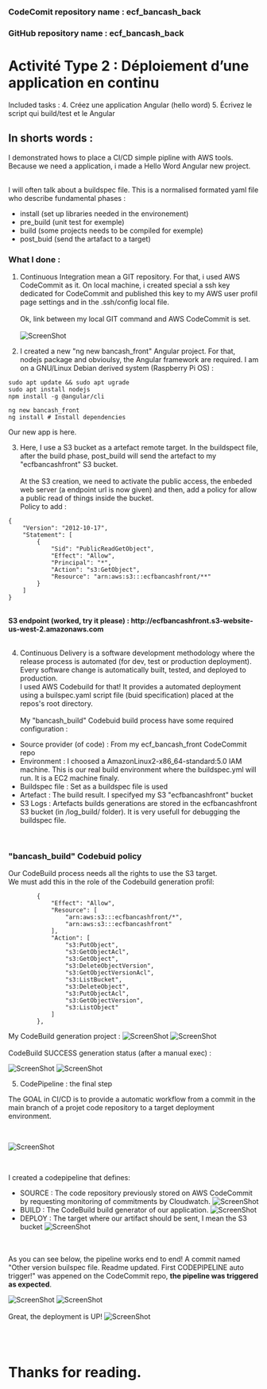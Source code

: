 ### CodeComit repository name : ecf_bancash_back
### GitHub    repository name : ecf_bancash_back

# Activité Type 2 : Déploiement d’une application en continu

Included tasks :
4. Créez une application Angular (hello word)
5. Écrivez le script qui build/test et le Angular


## In shorts words :
<p>I demonstrated hows to place a CI/CD simple pipline with AWS tools. Because we need a application, i made a Hello Word Angular new project.</p><br>
I will often talk about a buildspec file. This is a normalised formated yaml file who describe fundamental phases : 

- install (set up libraries needed in the environement)
- pre_build (unit test for exemple)
- build (some projects needs to be compiled for exemple)
- post_buid (send the artafact to a target)

### What I done :


1. Continuous Integration mean a GIT repository. For that, i used AWS CodeCommit as it. On local machine, i created special a ssh key dedicated for CodeCommit and published this key to my AWS user profil page settings and in the .ssh/config local file.<br><br>Ok, link between my local GIT command and AWS CodeCommit is set.<br><br>
![ScreenShot](img/ssh_codeCommit_ok.png)

3. I created a new "ng new bancash_front" Angular project. For that, nodejs package and obvioulsy, the Angular framework are required. I am on a GNU/Linux Debian derived system (Raspberry Pi OS) :
```
sudo apt update && sudo apt ugrade
sudo apt install nodejs
npm install -g @angular/cli

ng new bancash_front
ng install # Install dependencies
```

Our new app is here.

3. Here, I use a S3 bucket as a artefact remote target. In the buildspect file, after the build phase, post_build will send the artefact to my "ecfbancashfront" S3 bucket.<br><br>
At the S3 creation, we need to activate the public access, the enbeded web server (a endpoint url is now given) and then, add a policy for allow a public read of things inside the bucket.<br>
Policy to add :
```
{
    "Version": "2012-10-17",
    "Statement": [
        {
            "Sid": "PublicReadGetObject",
            "Effect": "Allow",
            "Principal": "*",
            "Action": "s3:GetObject",
            "Resource": "arn:aws:s3:::ecfbancashfront/**"
        }
    ]
}
```
<br>
<b>S3 endpoint (worked, try it please) : http://ecfbancashfront.s3-website-us-west-2.amazonaws.com</b>
<br><br>

4. Continuous Delivery is a software development methodology where the release process is automated (for dev, test or production deployment). Every software change is automatically built, tested, and deployed to production.<br>
I used AWS Codebuild for that! It provides a automated deployment using a builspec.yaml script file (buid specification) placed at the repos's root directory.<br><br>
My "bancash_build" Codebuid build process have some required configuration :
- Source provider (of code) : From my ecf_bancash_front CodeCommit repo
- Environment      : I choosed a AmazonLinux2-x86_64-standard:5.0 IAM machine. This is our real build environment where the buildspec.yml will run. It is a EC2 machine finaly.
- Buildspec file   : Set as a buildspec file is used
- Artefact         : The build result. I specifyed my S3 "ecfbancashfront" bucket
- S3 Logs          : Artefacts builds generations are stored in the ecfbancashfront S3 bucket (in /log_build/ folder). It is very usefull for debugging the buildspec file.
 
<br>

### "bancash_build" Codebuid policy
Our CodeBuild process needs all the rights to use the S3 target.<br>We must add this in the role of the Codebuild generation profil:
```
        {
            "Effect": "Allow",
            "Resource": [
                "arn:aws:s3:::ecfbancashfront/*",
                "arn:aws:s3:::ecfbancashfront"
            ],
            "Action": [
                "s3:PutObject",
                "s3:GetObjectAcl",
                "s3:GetObject",
                "s3:DeleteObjectVersion",
                "s3:GetObjectVersionAcl",
                "s3:ListBucket",
                "s3:DeleteObject",
                "s3:PutObjectAcl",
                "s3:GetObjectVersion",
                "s3:ListObject"
            ]
        },
```
My CodeBuild generation project :
![ScreenShot](img/codebuild_build_project_1.png)
![ScreenShot](img/codebuild_build_project_2.png)
<br><br>
CodeBuild SUCCESS generation status (after a manual exec) :

![ScreenShot](img/codebuild_succes_1.png)
![ScreenShot](img/codebuild_succes_2.png)
<br>

5. CodePipeline : the final step 

The GOAL in CI/CD is to provide a automatic workflow from a commit in the main branch of a projet code repository to a target deployment environment.

<br>

![ScreenShot](img/pipelines.png)

<br>

I created a codepipeline that defines:
- SOURCE : The code repository previously stored on AWS CodeCommit by requesting monitoring of commitments by Cloudwatch.
![ScreenShot](img/source.png)
- BUILD : The CodeBuild build generator of our application.
![ScreenShot](img/build.png)
- DEPLOY : The target where our artifact should be sent, I mean the S3 bucket
![ScreenShot](img/deploy.png)


<br><br>
As you can see below, the pipeline works end to end!
A commit named "Other version builspec file. Readme updated. First CODEPIPELINE auto trigger!" was appened on the CodeCommit repo, <b>the pipeline was triggered as expected</b>.

![ScreenShot](img/bancash_pipeline_succes_1-2.png)
![ScreenShot](img/bancash_pipeline_succes_2-2.png)
<br><br>
Great, the deployment is UP!
![ScreenShot](img/deployment_ok.png)

<br><br>
# Thanks for reading.